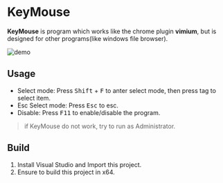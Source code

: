 # KeyMouse
**KeyMouse** is program which works like the chrome plugin **vimium**, but is designed for other programs(like windows file browser).

![demo](https://i.imgur.com/YKKkuIu.gif)

## Usage

- Select mode: Press <kbd>Shift</kbd> + <kbd>F</kbd> to anter select mode, then press tag to select item.
- Esc Select mode: Press <kbd>Esc</kbd> to esc.
- Disable: Press <kbd>F11</kbd> to enable/disable the program.

> if KeyMouse do not work, try to run as Administrator.

## Build

1. Install Visual Studio and Import this project.
2. Ensure to build this project in x64.
